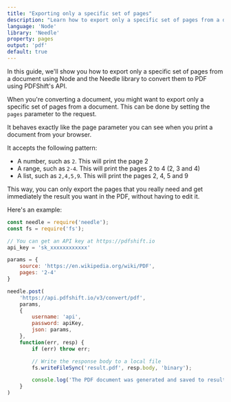 ```yaml
---
title: "Exporting only a specific set of pages"
description: "Learn how to export only a specific set of pages from a document using Node and the Needle library. This guide offers detailed steps with code samples in Node and the Needle library, highlighting how you can export only a specific set of pages from a document using PDFShift's API."
language: 'Node'
library: 'Needle'
property: pages
output: 'pdf'
default: true
---
```


In this guide, we'll show you how to export only a specific set of pages from a document using Node and the Needle library to convert them to PDF using PDFShift's API.

When you're converting a document, you might want to export only a specific set of pages from a document. This can be done by setting the `pages` parameter to the request.

It behaves exactly like the page parameter you can see when you print a document from your browser.

It accepts the following pattern:

 * A number, such as `2`. This will print the page 2
 * A range, such as `2-4`. This will print the pages 2 to 4 (2, 3 and 4)
 * A list, such as `2,4,5,9`. This will print the pages 2, 4, 5 and 9


This way, you can only export the pages that you really need and get immediately the result you want in the PDF, without having to edit it.

Here's an example:

```javascript
const needle = require('needle');
const fs = require('fs');

// You can get an API key at https://pdfshift.io
api_key = 'sk_xxxxxxxxxxxx'

params = {
    source: 'https://en.wikipedia.org/wiki/PDF',
    pages: '2-4'
}

needle.post(
    'https://api.pdfshift.io/v3/convert/pdf',
    params,
    {
        username: 'api',
        password: apiKey,
        json: params,
    },
    function(err, resp) {
        if (err) throw err;

        // Write the response body to a local file
        fs.writeFileSync('result.pdf', resp.body, 'binary');

        console.log('The PDF document was generated and saved to result.pdf');
    }
)
```

